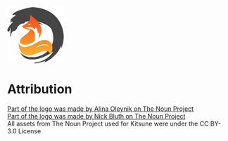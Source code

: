 <img src="Logo.svg" width="128px">

# Attribution

[Part of the logo was made by Alina Oleynik on The Noun Project](https://thenounproject.com/icon/fox-1486590/)  
[Part of the logo was made by Nick Bluth on The Noun Project](https://thenounproject.com/icon/zen-185803/)  
All assets from The Noun Project used for Kitsune were under the CC BY-3.0 License